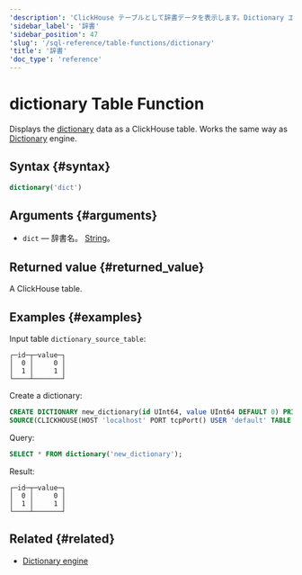 ```yaml
---
'description': 'ClickHouse テーブルとして辞書データを表示します。Dictionary エンジンと同様に動作します。'
'sidebar_label': '辞書'
'sidebar_position': 47
'slug': '/sql-reference/table-functions/dictionary'
'title': '辞書'
'doc_type': 'reference'
---
```



# dictionary Table Function

Displays the [dictionary](../../sql-reference/dictionaries/index.md) data as a ClickHouse table. Works the same way as [Dictionary](../../engines/table-engines/special/dictionary.md) engine.

## Syntax {#syntax}

```sql
dictionary('dict')
```

## Arguments {#arguments}

- `dict` — 辞書名。 [String](../../sql-reference/data-types/string.md)。

## Returned value {#returned_value}

A ClickHouse table.

## Examples {#examples}

Input table `dictionary_source_table`:

```text
┌─id─┬─value─┐
│  0 │     0 │
│  1 │     1 │
└────┴───────┘
```

Create a dictionary:

```sql
CREATE DICTIONARY new_dictionary(id UInt64, value UInt64 DEFAULT 0) PRIMARY KEY id
SOURCE(CLICKHOUSE(HOST 'localhost' PORT tcpPort() USER 'default' TABLE 'dictionary_source_table')) LAYOUT(DIRECT());
```

Query:

```sql
SELECT * FROM dictionary('new_dictionary');
```

Result:

```text
┌─id─┬─value─┐
│  0 │     0 │
│  1 │     1 │
└────┴───────┘
```

## Related {#related}

- [Dictionary engine](/engines/table-engines/special/dictionary)
